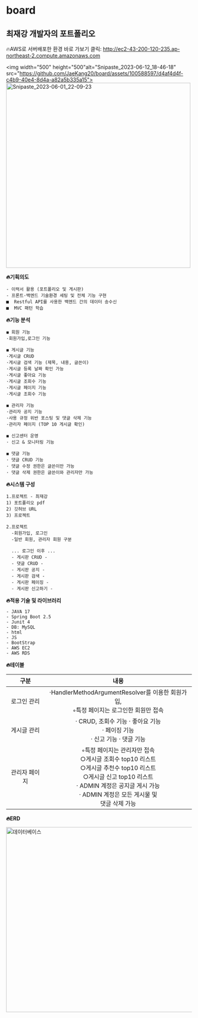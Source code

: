 # board

## 최재강 개발자의 포트폴리오
🔥AWS로 서버배포한 환경 바로 가보기 클릭: 
http://ec2-43-200-120-235.ap-northeast-2.compute.amazonaws.com

<img width="500"  height="500"alt="Snipaste_2023-06-12_18-46-18" src="https://github.com/JaeKang20/board/assets/100588597/d4af4d4f-c4b9-40e4-8d4a-a82a5b335a15">
<img width="500"  height="500" alt="Snipaste_2023-06-01_22-09-23" src="https://github.com/JaeKang20/board/assets/100588597/78bee8df-b7a8-4267-9ba0-d0ef048a8dc4">



**🔥기획의도**

```
- 이력서 활용 (포트폴리오 및 게시판)
- 프론트·백엔드 기술환경 세팅 및 전체 기능 구현
■  Restful API를 사용한 백엔드 간의 데이터 송수신
■  MVC 패턴 학습

```
**🔥기능 분석**

``` 
◼ 회원 기능
·회원가입,로그인 기능

◼ 게시글 기능
·게시글 CRUD
·게시글 검색 기능 (제목, 내용, 글쓴이)
·게시글 등록 날짜 확인 가능
·게시글 좋아요 기능
·게시글 조회수 기능
·게시글 페이지 기능
·게시글 조회수 기능

◼ 관리자 기능
·관리자 공지 기능
·사용 규정 위반 포스팅 및 댓글 삭제 기능
·관리자 페이지 (TOP 10 게시글 확인)

◼ 신고센터 운영
· 신고 & 모니터링 기능

◼ 댓글 기능
· 댓글 CRUD 기능
· 댓글 수정 권한은 글쓴이만 가능
· 댓글 삭제 권한은 글쓴이와 관리자만 가능

```


**🔥시스템 구성**

```
1.프로젝트 - 최재강
1) 포트폴리오 pdf
2) 깃허브 URL
3) 프로젝트

2.프로젝트
  -회원가입, 로그인
  -일반 회원, 관리자 회원 구분
  
  ... 로그인 이후 ...
  - 게시판 CRUD -
  - 댓글 CRUD -
  - 게시판 공지 -  
  - 게시판 검색 -
  - 게시판 페이징 -
  - 게시판 신고하기 -
```

**🔥적용 기술 및 라이브러리**

```
- JAVA 17
- Spring Boot 2.5
- Junit 4
- DB: MySQL
- html
- JS
- BootStrap
- AWS EC2
- AWS RDS
```

**🔥테이블**

|      <b>    구분         |                                                                                                       <b>내용                                                                                                     |
|:---------------------:|:--------------------------------------------------------------------------------------------------------------------------------------------------------------------------------------------------------------:|
|        로그인 관리    |  ·HandlerMethodArgumentResolver를 이용한 회원가입,<br>◦특정 페이지는 로그인한 회원만 접속                                                                            |
|        게시글 관리    |     · CRUD, 조회수 기능    · 좋아요 기능 <br>    · 페이징 기능   <br>· 신고 기능                                                                                                                                                    · 댓글 기능|
|      관리자 페이지    |      ◦특정 페이지는 관리자만 접속  <br>        ○게시글 조회수 top10 리스트      <br>      ○게시글 추천수 top10 리스트  <br>  ○게시글 신고 top10 리스트  <br>  · ADMIN 계정은 공지글 게시 가능  <br>   · ADMIN 계정은 모든 게시물 및<br> 댓글 삭제 가능    |



**🔥ERD**

<img width="800"  height="500" alt="데이터베이스" src="https://github.com/JaeKang20/board/assets/100588597/d50c96ad-b91c-4e3c-a316-0ec98e5358d7">

